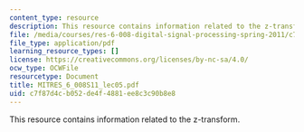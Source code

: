 ```yaml
---
content_type: resource
description: This resource contains information related to the z-transform.
file: /media/courses/res-6-008-digital-signal-processing-spring-2011/c7f87d4cb052de4f4881ee8c3c90b8e8_MITRES_6_008S11_lec05.pdf
file_type: application/pdf
learning_resource_types: []
license: https://creativecommons.org/licenses/by-nc-sa/4.0/
ocw_type: OCWFile
resourcetype: Document
title: MITRES_6_008S11_lec05.pdf
uid: c7f87d4c-b052-de4f-4881-ee8c3c90b8e8
---
```

This resource contains information related to the z-transform.